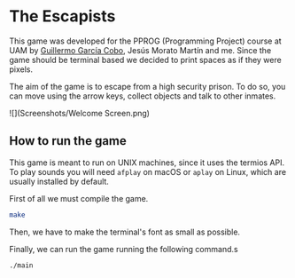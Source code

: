 # The Escapists

This game was developed for the PPROG (Programming Project) course at UAM by [Guillermo García Cobo](https://github.com/atmguille), Jesús Morato Martín and me. Since the game should be terminal based we decided to print spaces as if they were pixels. 

The aim of the game is to escape from a high security prison. To do so, you can move using the arrow keys, collect objects and talk to other inmates.

![](Screenshots/Welcome Screen.png)

## How to run the game

This game is meant to run on UNIX machines, since it uses the termios API. To play sounds you will need `afplay` on macOS or `aplay` on Linux, which are usually installed by default. 

First of all we must compile the game.

```bash
make
```

Then, we have to make the terminal's font as small as possible. 

 Finally, we can run the game running the following command.s

```bash
./main
```

